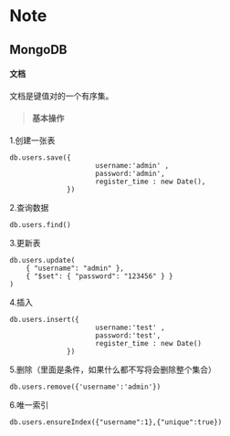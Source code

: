 # Note
## MongoDB
#### 文档
文档是键值对的一个有序集。
> #### 基本操作
1.创建一张表
``` 
db.users.save({
                     username:'admin' ,
                     password:'admin',
                     register_time : new Date(),
              })
```
2.查询数据
```
db.users.find()
```
3.更新表
```
db.users.update(
    { "username": "admin" },
    { "$set": { "password": "123456" } }
)
```
4.插入
```
db.users.insert({
                     username:'test' ,
                     password:'test',
                     register_time : new Date()
              })
 ```
 5.删除（里面是条件，如果什么都不写将会删除整个集合）
 ```
db.users.remove({'username':'admin'})
```
6.唯一索引
```	
db.users.ensureIndex({"username":1},{"unique":true})
```

